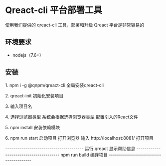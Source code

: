 # Qreact-cli 平台部署工具
使用我们提供的 qreact-cli 工具，部署和升级 Qreact 平台是非常容易的

## 环境要求
* nodejs（7.6+)

## 安装
<p>1. npm i -g @qnpm/qreact-cli 全局安装qreact-cli</p>
<p>2. qreact-init 初始化安装项目</p>
<p>3. 输入项目名</p>
<p>4. 选择浏览器类型 系统会根据选择浏览器类型 配置引入的React文件</p>
<p>5. npm install 安装依赖模块</p>
<p>6. npm run start 启动项目 打开浏览器 输入 http://localhost:8081/ 打开项目</p>
---------------------------------------
运行 qreact 显示帮助信息
---------------------------------------
npm run build 编译项目
---------------------------------------

